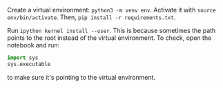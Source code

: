 Create a virtual environment: `python3 -m venv env`. Activate it with `source 
env/bin/activate`. Then, `pip install -r requirements.txt`. 

Run `ipython kernel install --user`. This is because sometimes the path points 
to the root instead of the virtual environment. To check, open the notebook and 
run: 
```python 
import sys 
sys.executable
```
to make sure it's pointing to the virtual environment. 
